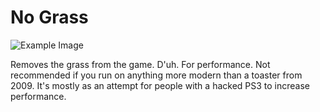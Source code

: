 # No Grass

![Example Image](image.png)

Removes the grass from the game. D'uh. For performance. Not recommended if you run on anything more modern than a toaster from 2009. It's mostly as an attempt for people with a hacked PS3 to increase performance.
